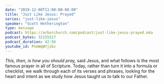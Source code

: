 ```yaml
---
date: "2019-12-08T11:00:00-08:00"
title: "Just Like Jesus: Prayed"
series: "just-like-jesus"
speaker: "Scott Hetherington"
type: message
podcast: https://arborchurch.com/podcast/just-like-jesus-prayed.m4a
podcast_bytes: 32155517
podcast_duration: 42:56
youtube_id: PnmWqWYjzbc
---
```


*This, then, is how you should pray,* said Jesus, and what follows is the most famous prayer in all of Scripture. Today, rather than turn it into a formula or checklist, we walk through each of its verses and phrases, looking for the heart and intent as we study how Jesus taught us to talk to our Father.
